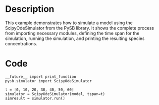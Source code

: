 # Description
This example demonstrates how to simulate a model using the ScipyOdeSimulator from the PySB library. It shows the complete process from importing necessary modules, defining the time span for the simulation, running the simulation, and printing the resulting species concentrations.

# Code
```
__future__ import print_function
pysb.simulator import ScipyOdeSimulator

t = [0, 10, 20, 30, 40, 50, 60]
simulator = ScipyOdeSimulator(model, tspan=t)
simresult = simulator.run()

```
